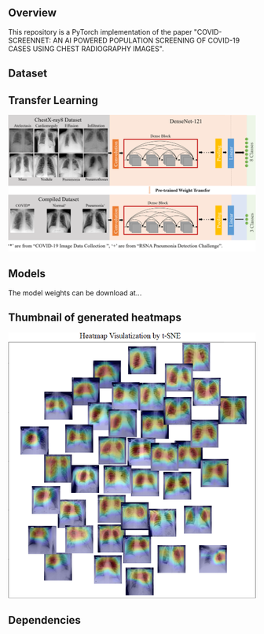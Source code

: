 Overview
----
This repository is a PyTorch implementation of the paper "COVID-SCREENNET: AN AI POWERED POPULATION SCREENING OF COVID-19 CASES USING CHEST RADIOGRAPHY IMAGES".

Dataset
-----



Transfer Learning
----
![](readme/transfer_learning.PNG)

Models
----
The model weights can be download at...




Thumbnail of generated heatmaps
-----
![](readme/heatmap.PNG)




Dependencies
-----


